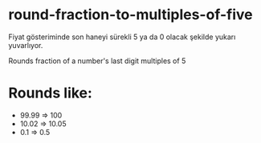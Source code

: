 # round-fraction-to-multiples-of-five

Fiyat gösteriminde son haneyi sürekli 5 ya da 0 olacak şekilde yukarı yuvarlıyor.

Rounds fraction of a number's last digit multiples of 5
 
# Rounds like:
* 99.99 => 100
* 10.02 => 10.05
* 0.1 => 0.5
